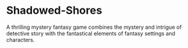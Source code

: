 # Shadowed-Shores
A thrilling mystery fantasy game combines the mystery and intrigue of detective story with the fantastical elements of fantasy settings and characters.
